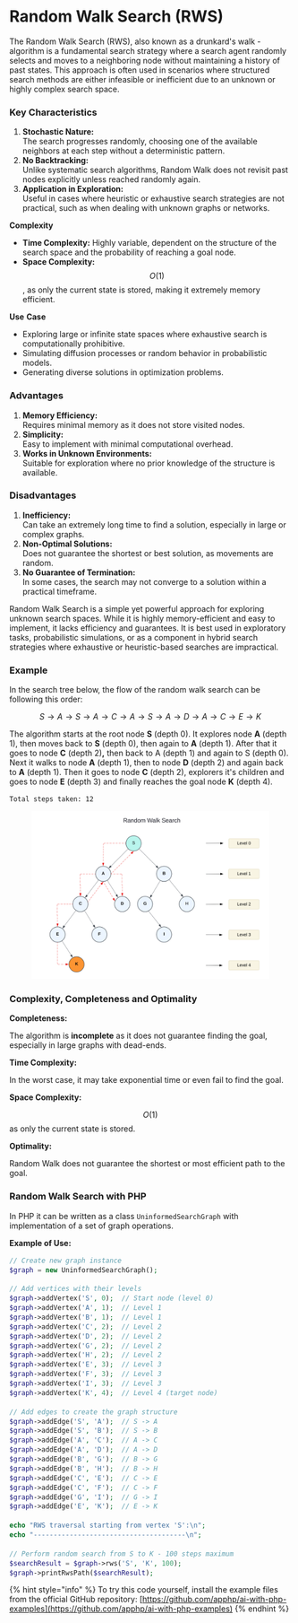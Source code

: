 # Random Walk Search (RWS)

The Random Walk Search (RWS), also known as a drunkard's walk - algorithm is a fundamental search strategy where a search agent randomly selects and moves to a neighboring node without maintaining a history of past states. This approach is often used in scenarios where structured search methods are either infeasible or inefficient due to an unknown or highly complex search space.

### Key Characteristics

1. **Stochastic Nature:**\
   The search progresses randomly, choosing one of the available neighbors at each step without a deterministic pattern.
2. **No Backtracking:**\
   Unlike systematic search algorithms, Random Walk does not revisit past nodes explicitly unless reached randomly again.
3. **Application in Exploration:**\
   Useful in cases where heuristic or exhaustive search strategies are not practical, such as when dealing with unknown graphs or networks.

**Complexity**

* **Time Complexity:** Highly variable, dependent on the structure of the search space and the probability of reaching a goal node.
* **Space Complexity:** $$O(1)$$, as only the current state is stored, making it extremely memory efficient.

**Use** **Case**

* Exploring large or infinite state spaces where exhaustive search is computationally prohibitive.
* Simulating diffusion processes or random behavior in probabilistic models.
* Generating diverse solutions in optimization problems.

### Advantages

1. **Memory Efficiency:**\
   Requires minimal memory as it does not store visited nodes.
2. **Simplicity:**\
   Easy to implement with minimal computational overhead.
3. **Works in Unknown Environments:**\
   Suitable for exploration where no prior knowledge of the structure is available.

### Disadvantages

1. **Inefficiency:**\
   Can take an extremely long time to find a solution, especially in large or complex graphs.
2. **Non-Optimal Solutions:**\
   Does not guarantee the shortest or best solution, as movements are random.
3. **No Guarantee of Termination:**\
   In some cases, the search may not converge to a solution within a practical timeframe.

Random Walk Search is a simple yet powerful approach for exploring unknown search spaces. While it is highly memory-efficient and easy to implement, it lacks efficiency and guarantees. It is best used in exploratory tasks, probabilistic simulations, or as a component in hybrid search strategies where exhaustive or heuristic-based searches are impractical.

### Example

In the search tree below, the flow of the random walk search can be following this order:

$$S→A→S→A→C→A→S→A→D→A→C→E→K$$

The algorithm starts at the root node **S** (depth 0). It explores node **A** (depth 1), then moves back to **S** (depth 0), then again to **A** (depth 1). After that it goes to node **C** (depth 2)**,** then back to A (depth 1) and again to S (depth 0). Next it walks to node **A** (depth 1), then to node **D** (depth 2) and again back to **A** (depth 1). Then it goes to node **C** (depth 2), explorers it's children and goes to node **E** (depth 3) and finally reaches the goal node **K** (depth 4).

```
Total steps taken: 12
```

<div align="left"><figure><img src="../../../../../../../.gitbook/assets/ai-problem-solving-random-walk-search-min.png" alt="" width="563"><figcaption></figcaption></figure></div>

### Complexity, **Completeness** and Optimality

**Completeness:**

The algorithm is **incomplete** as it does not guarantee finding the goal, especially in large graphs with dead-ends.

**Time Complexity:**

In the worst case, it may take exponential time or even fail to find the goal.

**Space Complexity:**

$$O(1)$$ as only the current state is stored.

**Optimality:**

Random Walk does not guarantee the shortest or most efficient path to the goal.

### Random Walk Search with PHP

In PHP it can be written as a class `UninformedSearchGraph` with implementation of a set of graph operations.

**Example of Use:**

```php
// Create new graph instance
$graph = new UninformedSearchGraph();

// Add vertices with their levels
$graph->addVertex('S', 0);  // Start node (level 0)
$graph->addVertex('A', 1);  // Level 1
$graph->addVertex('B', 1);  // Level 1
$graph->addVertex('C', 2);  // Level 2
$graph->addVertex('D', 2);  // Level 2
$graph->addVertex('G', 2);  // Level 2
$graph->addVertex('H', 2);  // Level 2
$graph->addVertex('E', 3);  // Level 3
$graph->addVertex('F', 3);  // Level 3
$graph->addVertex('I', 3);  // Level 3
$graph->addVertex('K', 4);  // Level 4 (target node)

// Add edges to create the graph structure
$graph->addEdge('S', 'A');  // S -> A
$graph->addEdge('S', 'B');  // S -> B
$graph->addEdge('A', 'C');  // A -> C
$graph->addEdge('A', 'D');  // A -> D
$graph->addEdge('B', 'G');  // B -> G
$graph->addEdge('B', 'H');  // B -> H
$graph->addEdge('C', 'E');  // C -> E
$graph->addEdge('C', 'F');  // C -> F
$graph->addEdge('G', 'I');  // G -> I
$graph->addEdge('E', 'K');  // E -> K

echo "RWS traversal starting from vertex 'S':\n";
echo "--------------------------------------\n";

// Perform random search from S to K - 100 steps maximum
$searchResult = $graph->rws('S', 'K', 100);
$graph->printRwsPath($searchResult);
```

{% hint style="info" %}
To try this code yourself, install the example files from the official GitHub repository: [https://github.com/apphp/ai-with-php-examples](https://github.com/apphp/ai-with-php-examples)
{% endhint %}

####
